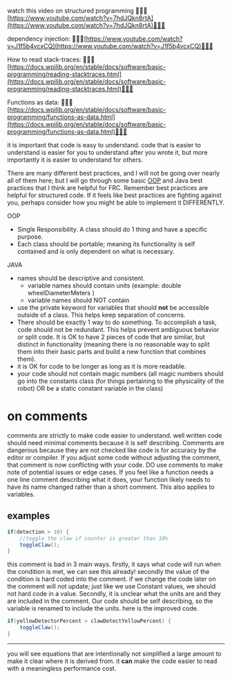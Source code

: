 watch this video on structured programming 🦀🦀🦀[https://www.youtube.com/watch?v=7hdJQkn8rtA](https://www.youtube.com/watch?v=7hdJQkn8rtA)🦀🦀🦀

dependency injection: 🦀🦀🦀[https://www.youtube.com/watch?v=J1f5b4vcxCQ](https://www.youtube.com/watch?v=J1f5b4vcxCQ)🦀🦀🦀

How to read stack-traces: 🦀🦀🦀[https://docs.wpilib.org/en/stable/docs/software/basic-programming/reading-stacktraces.html](https://docs.wpilib.org/en/stable/docs/software/basic-programming/reading-stacktraces.html)🦀🦀🦀

Functions as data: 🦀🦀🦀[https://docs.wpilib.org/en/stable/docs/software/basic-programming/functions-as-data.html](https://docs.wpilib.org/en/stable/docs/software/basic-programming/functions-as-data.html)🦀🦀🦀

it is important that code is easy to understand. code that is easier to understand is easier for you to understand after you wrote it, but more importantly it is easier to understand for others. 

There are many different best practices, and I will not be going over nearly all of them here; but I will go through some basic [OOP](OOP.md) and Java best practices that I think are helpful for FRC. Remember best practices are helpful for structured code. If it feels like best practices are fighting against you, perhaps consider how you might be able to implement it DIFFERENTLY.

OOP
- Single Responsibility. A class should do 1 thing and have a specific purpose.
- Each class should be portable; meaning its functionality is self contained and is only dependent on what is necessary.

JAVA
- names should be descriptive and consistent.
	- variable names should contain units (example: double wheelDiameterMeters )
	- variable names should NOT contain 
- use the private keyword for variables that should **not** be accessible outside of a class. This helps keep separation of concerns.
- There should be exactly 1 way to do something. To accomplish a task, code should not be redundant. This helps prevent ambiguous behavior or split code. It is OK to have 2 pieces of code that are similar, but distinct in functionality (meaning there is no reasonable way to split them into their basic parts and build a new function that combines them).
- it is OK for code to be longer as long as it is more readable.
- your code should not contain magic numbers (all magic numbers should go into the constants class (for things pertaining to the physicality of the robot) OR be a static constant variable in the class)

# on comments
comments are strictly to make code easier to understand. well written code should need minimal comments because it is self describing. Comments are dangerous because they are not checked like code is for accuracy by the editor or compiler. If you adjust some code without adjusting the comment, that comment is now conflicting with your code. DO use comments to make note of potential issues or edge cases. If you feel like a function needs a one line comment describing what it does, your function likely needs to have its name changed rather than a short comment. This also applies to variables.

## examples

```java
if(detection > 10) {
	//toggle the claw if counter is greater than 10%
	toggleClaw();
}
```
this comment is bad in 3 main ways. firstly, it says what code will run when the condition is met, we can see this already! secondly the value of the condition is hard coded into the comment. if we change the code later on the comment will not update; just like we use Constant values, we should not hard code in a value. Secondly, it is unclear what the units are and they are included in the comment. Our code should be self describing, so the variable is renamed to include the units. here is the improved code.
```java
if(yellowDetectorPercent > clawDetectYellowPercent) {
	toggleClaw();
}
```

---

you will see equations that are intentionally not simplified a large amount to make it clear where it is derived from. it **can** make the code easier to read with a meaningless performance cost.